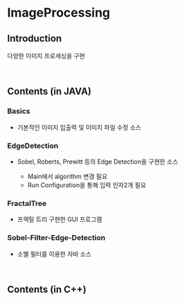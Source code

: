 # ImageProcessing

## Introduction
다양한 이미지 프로세싱을 구현

<br>
  
## Contents (in JAVA)

### Basics
* 기본적인 이미지 입출력 및 이미지 파일 수정 소스

### EdgeDetection

* Sobel, Roberts, Prewitt 등의 Edge Detection을 구현한 소스

  * Main에서 algorithm 변경 필요  
  * Run Configuration을 통해 입력 인자2개 필요
  
### FractalTree
* 프렉탈 트리 구현한 GUI 프로그램

### Sobel-Filter-Edge-Detection
* 소벨 필터를 이용한 자바 소스

<br>

## Contents (in C++)

